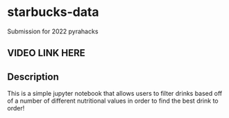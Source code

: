 # starbucks-data
Submission for 2022 pyrahacks

## VIDEO LINK HERE

## Description

This is a simple jupyter notebook that allows users to filter drinks based off of a number of different nutritional values in order to find the best drink to order!
